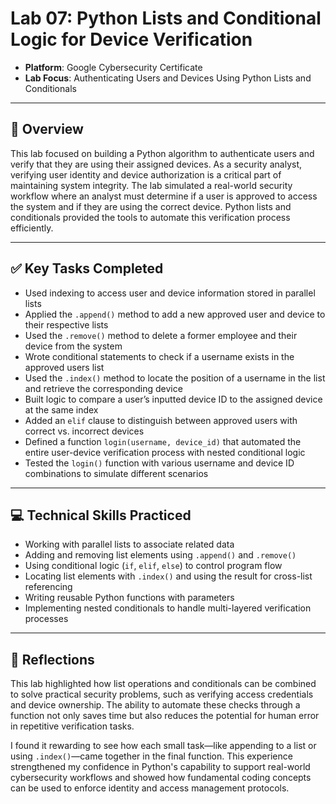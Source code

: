 # Lab 07: Python Lists and Conditional Logic for Device Verification

- **Platform**: Google Cybersecurity Certificate  
- **Lab Focus**: Authenticating Users and Devices Using Python Lists and Conditionals

---

## 🧠 Overview

This lab focused on building a Python algorithm to authenticate users and verify that they are using their assigned devices. As a security analyst, verifying user identity and device authorization is a critical part of maintaining system integrity. The lab simulated a real-world security workflow where an analyst must determine if a user is approved to access the system and if they are using the correct device. Python lists and conditionals provided the tools to automate this verification process efficiently.

---

## ✅ Key Tasks Completed

- Used indexing to access user and device information stored in parallel lists  
- Applied the `.append()` method to add a new approved user and device to their respective lists  
- Used the `.remove()` method to delete a former employee and their device from the system  
- Wrote conditional statements to check if a username exists in the approved users list  
- Used the `.index()` method to locate the position of a username in the list and retrieve the corresponding device  
- Built logic to compare a user’s inputted device ID to the assigned device at the same index  
- Added an `elif` clause to distinguish between approved users with correct vs. incorrect devices  
- Defined a function `login(username, device_id)` that automated the entire user-device verification process with nested conditional logic  
- Tested the `login()` function with various username and device ID combinations to simulate different scenarios

---

## 💻 Technical Skills Practiced

- Working with parallel lists to associate related data  
- Adding and removing list elements using `.append()` and `.remove()`  
- Using conditional logic (`if`, `elif`, `else`) to control program flow  
- Locating list elements with `.index()` and using the result for cross-list referencing  
- Writing reusable Python functions with parameters  
- Implementing nested conditionals to handle multi-layered verification processes

---

## 🔁 Reflections

This lab highlighted how list operations and conditionals can be combined to solve practical security problems, such as verifying access credentials and device ownership. The ability to automate these checks through a function not only saves time but also reduces the potential for human error in repetitive verification tasks.

I found it rewarding to see how each small task—like appending to a list or using `.index()`—came together in the final function. This experience strengthened my confidence in Python's capability to support real-world cybersecurity workflows and showed how fundamental coding concepts can be used to enforce identity and access management protocols.
